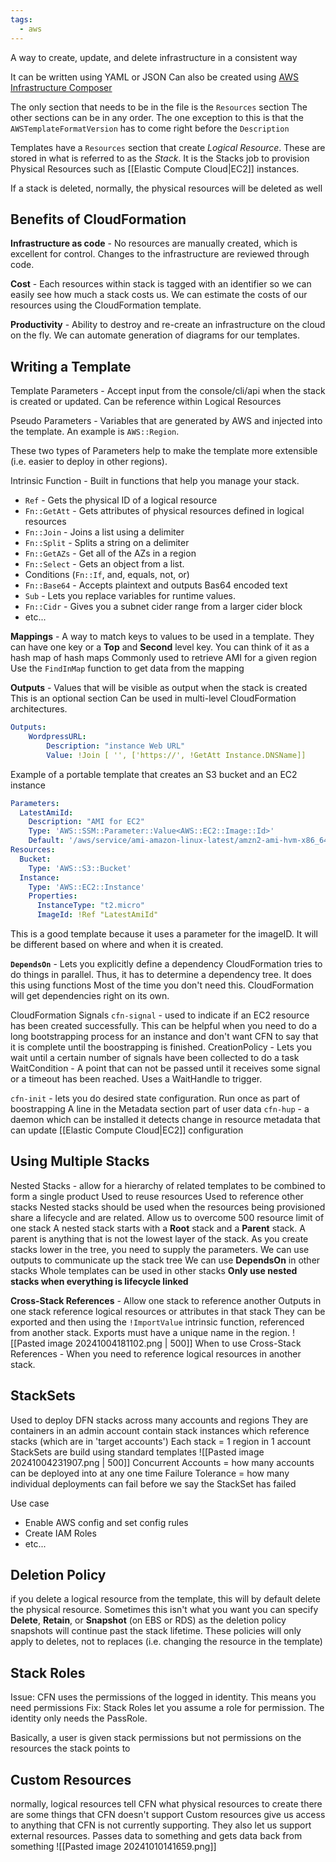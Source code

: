 ```yaml
---
tags:
  - aws
---
```


A way to create, update, and delete infrastructure in a consistent way

It can be written using YAML or JSON
Can also be created using [AWS Infrastructure Composer](https://aws.amazon.com/infrastructure-composer/) 

The only section that needs to be in the file is the `Resources` section
The other sections can be in any order.
The one exception to this is that the `AWSTemplateFormatVersion` has to come right before the `Description`

Templates have a `Resources` section that create *Logical Resource*. These are stored in what is referred to as the *Stack*. It is the Stacks job to provision Physical Resources such as [[Elastic Compute Cloud|EC2]] instances.

If a stack is deleted, normally, the physical resources will be deleted as well
## Benefits of CloudFormation
**Infrastructure as code** - No resources are manually created, which is excellent for control. Changes to the infrastructure are reviewed through code.

**Cost** - Each resources within stack is tagged with an identifier so we can easily see how much a stack costs us. We can estimate the costs of our resources using the CloudFormation template.

**Productivity** - Ability to destroy and re-create an infrastructure on the cloud on the fly. We can automate generation of diagrams for our templates.

## Writing a Template
Template Parameters - Accept input from the console/cli/api when the stack is created or updated. Can be reference within Logical Resources

Pseudo Parameters - Variables that are generated by AWS and injected into the template. An example is `AWS::Region`.

These two types of Parameters help to make the template more extensible (i.e. easier to deploy in other regions).

Intrinsic Function - Built in functions that help you manage your stack.
* `Ref` - Gets the physical ID of a logical resource
* `Fn::GetAtt` - Gets attributes of physical resources defined in logical resources
* `Fn::Join` - Joins a list using a delimiter
* `Fn::Split` - Splits a string on a delimiter 
* `Fn::GetAZs` - Get all of the AZs in a region
* `Fn::Select` - Gets an object from a list.
* Conditions (`Fn::If`, and, equals, not, or)
* `Fn::Base64` - Accepts plaintext and outputs Bas64 encoded text
* `Sub` - Lets you replace variables for runtime values. 
* `Fn::Cidr` - Gives you a subnet cider range from a larger cider block
* etc...

**Mappings** - A way to match keys to values to be used in a template. 
	They can have one key or a **Top** and **Second** level key. You can think of it as a hash map of hash maps 
	Commonly used to retrieve AMI for a given region
	Use the `FindInMap` function to get data from the mapping

**Outputs** - Values that will be visible as output when the stack is created 
	This is an optional section
	Can be used in multi-level CloudFormation architectures.
```YAML
Outputs:
	WordpressURL:
		Description: "instance Web URL"
		Value: !Join [ '', ['https://', !GetAtt Instance.DNSName]]
```

Example of a portable template that creates an S3 bucket and an EC2 instance
```yaml
Parameters:
  LatestAmiId:
    Description: "AMI for EC2"
    Type: 'AWS::SSM::Parameter::Value<AWS::EC2::Image::Id>'
    Default: '/aws/service/ami-amazon-linux-latest/amzn2-ami-hvm-x86_64-gp2'
Resources:
  Bucket:
    Type: 'AWS::S3::Bucket'
  Instance:
    Type: 'AWS::EC2::Instance'
    Properties:
      InstanceType: "t2.micro"
      ImageId: !Ref "LatestAmiId"
```
This is a good template because it uses a parameter for the imageID. It will be different based on where and when it is created.

**`DependsOn`** - Lets you explicitly define a dependency
	CloudFormation tries to do things in parallel. Thus, it has to determine a dependency tree. It does this using functions
	Most of the time you don't need this. CloudFormation will get dependencies right on its own.

CloudFormation Signals
	`cfn-signal` - used to indicate if an EC2 resource has been created successfully. This can be helpful when you need to do a long bootstrapping process for an instance and don't want CFN to say that it is complete until the boostrapping is finished.
	CreationPolicy - Lets you wait until a certain number of signals have been collected to do a task
	WaitCondition - A point that can not be passed until it receives some signal or a timeout has been reached. Uses a WaitHandle to trigger.

`cfn-init` - lets you do desired state configuration. Run once as part of boostrapping
	A line in the Metadata section
	part of user data
`cfn-hup` - a daemon which can be installed 
	it detects change in resource metadata that can update [[Elastic Compute Cloud|EC2]] configuration
##  Using Multiple Stacks
Nested Stacks - allow for a hierarchy of related templates to be combined to form a single product
	Used to reuse resources
	Used to reference other stacks
	Nested stacks should be used when the resources being provisioned share a lifecycle and are related.
	Allow us to overcome 500 resource limit of one stack
A nested stack starts with a **Root** stack and a **Parent** stack. A parent is anything that is not the lowest layer of the stack.
As you create stacks lower in the tree, you need to supply the parameters.
We can use outputs to communicate up the stack tree
We can use **DependsOn** in other stacks
Whole templates can be used in other stacks
**Only use nested stacks when everything is lifecycle linked**

**Cross-Stack References** - Allow one stack to reference another
	Outputs in one stack reference logical resources or attributes in that stack
	They can be exported and then using the `!ImportValue` intrinsic function, referenced from another stack. Exports must have a unique name in the region.
![[Pasted image 20241004181102.png | 500]]
When to use Cross-Stack References - When you need to reference logical resources in another stack.

## StackSets
Used to deploy DFN stacks across many accounts and regions
They are containers in an admin account
contain stack instances which reference stacks (which are in 'target accounts')
Each stack = 1 region in 1 account
StackSets are build using standard templates
![[Pasted image 20241004231907.png | 500]]
Concurrent Accounts = how many accounts can be deployed into at any one time
Failure Tolerance = how many individual deployments can fail before we say the StackSet has failed

Use case
* Enable AWS config and set config rules
* Create IAM Roles
* etc...

## Deletion Policy
if you delete a logical resource from the template, this will by default delete the physical resource. Sometimes this isn't what you want
you can specify **Delete**, **Retain**, or **Snapshot** (on EBS or RDS) as the deletion policy
	snapshots will continue past the stack lifetime.
These policies will only apply to deletes, not to replaces (i.e. changing the resource in the template)

## Stack Roles
Issue: CFN uses the permissions of the logged in identity. This means you need permissions
Fix: Stack Roles let you assume a role for permission. The identity only needs the PassRole.

Basically, a user is given stack permissions but not permissions on the resources the stack points to
## Custom Resources
normally, logical resources tell CFN what physical resources to create
	there are some things that CFN doesn't support
Custom resources give us access to anything that CFN is not currently supporting. They also let us support external resources.
Passes data to something and gets data back from something
![[Pasted image 20241010141659.png]]

